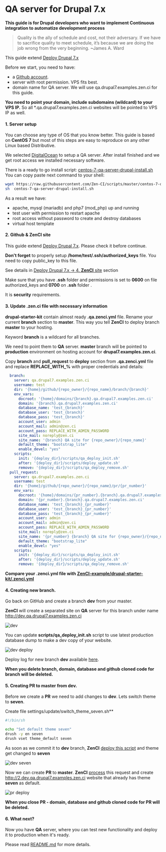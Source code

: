 # QA server for Drupal 7.x

**This guide is for Drupal developers who want to implement Continuous integration to automatize development process**

> Quality is the ally of schedule and cost, not their adversary. If we have to sacrifice quality to meet schedule, it’s because we are doing the job wrong from the very beginning.  ~James A. Ward

This guide extend [Deploy  Drupal 7.x](http://docs.zen.ci/Deploy/Deploy%20Drupal%207.x)

Before we start, you need to have:
- a [Github account](https://github.com).
- server with root permission. VPS fits best.
- domain name for QA server. We will use qa.drupal7.examples.zen.ci for this guide. 

**You need to point your domain, include subdomains (wildcard) to your VPS IP.** So all *.qa.drupal7.examples.zen.ci websites will be pointed to VPS IP as well.

#### 1. Server setup

You can choose any type of OS that you know better. This guide is based on **CentOS 7** but most of this steps are easy to reproduce on any other Linux based Distributive.

We selected [DigitalOcean](https://www.digitalocean.com) to setup a QA server.
After install finished and we get root access we installed necessary software.

There is a ready to go install script: [centos-7-qa-server-drupal-install.sh](https://github.com/Zen-CI/scripts/blob/master/centos-7-qa-server-drupal-install.sh)
You can copy paste next command to your shell:
```bash
wget https://raw.githubusercontent.com/Zen-CI/scripts/master/centos-7-qa-server-drupal-install.sh -O centos-7-qa-server-drupal-install.sh
sh  centos-7-qa-server-drupal-install.sh
```

As a result we have:
- apache, mysql (mariadb) and php7 (mod_php) up and running
- test user with permission to restart apache
- root access without password to create and destroy databases
- virtual host template 

#### 2. Github & **ZenCI** site

This guide extend [Deploy  Drupal 7.x](http://docs.zen.ci/deploy/deploy-drupal-7x). Please check it before continue.

**Don't forget** to properly setup **/home/test/.ssh/authorized_keys** file. You need to copy public_key to this file.

See details in  [Deploy  Drupal 7.x  -> 4. **ZenCI** site](http://docs.zen.ci/deploy/deploy-drupal-7x#ssh) section 

Make sure that you have **.ssh** folder and permissions is set to **0600** on file authorized_keys and **0700** on **.ssh** folder . 

It is **security** requirements.


#### 3. Update .zen.ci file with necessary information

**drupal-starter-kit** contain almost ready **.qa.zenci.yml** file. 
Rename your current **branch** section to **master**. This way you tell **ZenCI** to deploy branch **master** to your hosting. 

Keyword **branch** is a wildcard for all branches. 

We need to point them to **QA** server. **master** branch will be pointed to **production** environment on hosting account for **drupal7.examples.zen.ci**. 

Copy **branch** and  **pull_request** to **deploy** section from  **.qa.zenci.yml** file and replace **REPLACE\_WITH\_%** with proper credentials and details:

```yaml
  branch:
    server: qa.drupal7.examples.zen.ci
    username: test
    dir: '{home}/github/{repo_owner}/{repo_name}/branch/{branch}'
    env_vars:
      docroot: '{home}/domains/{branch}.qa.drupal7.examples.zen.ci'
      domain: '{branch}.qa.drupal7.examples.zen.ci'
      database_name: 'test_{branch}'
      database_user: 'test_{branch}'
      database_pass: 'test_{branch}'
      account_user: admin
      account_mail: admin@zen.ci
      account_pass: REPLACE_WITH_ADMIN_PASSWORD
      site_mail: noreply@zen.ci
      site_name: '{branch} QA site for {repo_owner}/{repo_name}'
      default_theme: "bootstrap_lite"
      enable_devel: "yes"
    scripts:
      init: '{deploy_dir}/scripts/qa_deploy_init.sh'
      after: '{deploy_dir}/scripts/deploy_update.sh'
      remove: '{deploy_dir}/scripts/qa_deploy_remove.sh'
  pull_request:
    server: qa.drupal7.examples.zen.ci
    username: test
    dir: '{home}/github/{repo_owner}/{repo_name}/pr/{pr_number}'
    env_vars:
      docroot: '{home}/domains/{pr_number}.{branch}.qa.drupal7.examples.zen.ci'
      domain: '{pr_number}.{branch}.qa.drupal7.examples.zen.ci'
      database_name: 'test_{branch}_{pr_number}'
      database_user: 'test_{branch}_{pr_number}'
      database_pass: 'test_{branch}_{pr_number}'
      account_user: admin
      account_mail: admin@zen.ci
      account_pass: REPLACE_WITH_ADMIN_PASSWORD
      site_mail: noreply@zen.ci
      site_name: '{pr_number} {branch} QA site for {repo_owner}/{repo_name}'
      default_theme: "bootstrap_lite"
      enable_devel: "yes"
    scripts:
      init: '{deploy_dir}/scripts/qa_deploy_init.sh'
      after: '{deploy_dir}/scripts/deploy_update.sh'
      remove: '{deploy_dir}/scripts/qa_deploy_remove.sh'
```

**Compare your .zenci.yml file with [ZenCI-example/drupal-starter-kit/.zenci.yml](https://github.com/ZenCI-example/drupal-starter-kit/blob/master/.zenci.yml)**

#### 4. Creating new branch.

Go back on GitHub and create a branch **dev** from your master.

**ZenCI** will create a separated site on **QA** server for this branch under name http://dev.qa.drupal7.examples.zen.ci

![dev](http://docs.zen.ci/files/Screen_Shot_2016-06-12_at_3.52.58_PM.png) 

You can update **scripts/qa_deploy_init.sh** script to use latest production database dump to make a dev copy of your website.

![dev deploy](http://docs.zen.ci/files/Screen_Shot_2016-06-12_at_3.53.15_PM.png) 

Deploy log for new branch **dev** available [here](https://zen.ci/ZenCI-example/drupal-starter-kit/deploy/deploy-ZenCI-example_drupal-starter-kit_dev-7264).

**When you delete branch, domain, database and github cloned code for branch will be deleted.**

#### 5. Creating PR to master from dev.

Before we create a **PR** we need to add changes to **dev**. Lets switch theme to **seven**.

Create file settings/update/switch_theme_seven.sh**
```bash
#!/bin/sh

echo "Set default theme seven"
drush -y en seven
drush vset theme_default seven
```

As soon as we commit it to **dev** branch, **ZenCI** [deploy this script](https://zen.ci/ZenCI-example/drupal-starter-kit/deploy/deploy-ZenCI-example_drupal-starter-kit_dev-7270) and theme get changed to **seven**

![dev seven](http://docs.zen.ci/files/Screen_Shot_2016-06-12_at_4.03.07_PM.png) 

Now we can create  **PR** to **master**.
**ZenCI** [process](https://zen.ci/ZenCI-example/drupal-starter-kit/deploy/deploy-ZenCI-example_drupal-starter-kit_2-7272) this request and create http://2.dev.qa.drupal7.examples.zen.ci website that already has theme **seven** as default.

![pr deploy](http://docs.zen.ci/files/Screen_Shot_2016-06-12_at_4.07.26_PM.png) 

**When you close PR - domain, database and github cloned code for PR will be deleted.**

#### 6. What next?

Now you have **QA** server, where you can test new functionality and deploy it to production when it's ready.

Please read [README.md](https://github.com/Zen-CI/drupal-starter-kit/blob/master/README.md) for more details.
